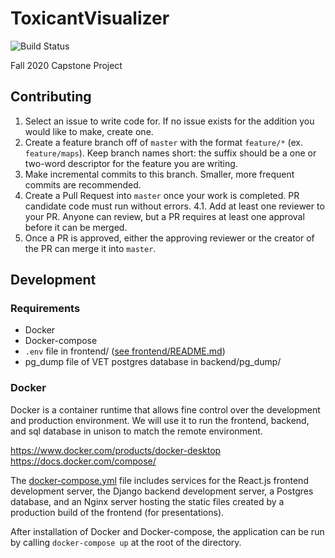 # ToxicantVisualizer
![Build Status](https://github.com/lhei-git/ToxicantVisualizer/actions/workflows/deploy.yml/badge.svg)

Fall 2020 Capstone Project

## Contributing
1. Select an issue to write code for. If no issue exists for the addition you would like to make, create one. 
2. Create a feature branch off of `master` with the format `feature/*` (ex. `feature/maps`). Keep branch names short: the suffix should be a one or two-word descriptor for the feature you are writing.
3. Make incremental commits to this branch. Smaller, more frequent commits are recommended. 
4. Create a Pull Request into `master` once your work is completed. PR candidate code must run without errors.
    4.1. Add at least one reviewer to your PR. Anyone can review, but a PR requires at least one approval before it can be merged. 
5. Once a PR is approved, either the approving reviewer or the creator of the PR can merge it into `master`. 

## Development

### Requirements
- Docker
- Docker-compose
- `.env` file in frontend/ ([see frontend/README.md](frontend/README.md))
- pg_dump file of VET postgres database in backend/pg_dump/

### Docker

Docker is a container runtime that allows fine control over the development and production environment. We will use it to run the frontend, backend, and sql database in unison to match the remote environment.

https://www.docker.com/products/docker-desktop
https://docs.docker.com/compose/ 

The [docker-compose.yml](docker-compose.yml) file includes services for the React.js frontend development server, the Django backend development server, a Postgres database, and an Nginx server hosting the static files created by a production build of the frontend (for presentations). 

After installation of Docker and Docker-compose, the application can be run by calling `docker-compose up` at the root of the directory. 
